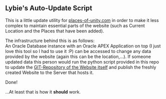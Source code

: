 ## Lybie's Auto-Update Script

This is a little update utility for [places-of-unity.com](https://places-of-unity.com) in order to make it
less complex to maintain essential parts of the website (such as Current Location and the Places
that have been added).

The infrastructure behind this is as follows:<br>
An Oracle Database instance with an Oracle APEX Application on top (I just love this tool so I had to 
use it :P) can be accessed to change any data provided by the website (again this can be the location,...).
If someone updated data this person would run the python script provided in this repo to update the 
[GIT-Repository of the Website itself](https://github.com/WayneNani/lybie-places-of-unity) and publish
the freshly created Website to the Server that hosts it.

Done!

...At least that is how it **should** work.
